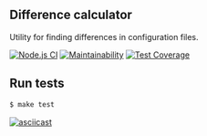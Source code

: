 
## Difference calculator

Utility for finding differences in configuration files.


[![Node.js CI](https://github.com/mom4uk/backend-project-2/workflows/Node.js%20CI/badge.svg?branch=master)](https://github.com/mom4uk/backend-project-2/actions)
[![Maintainability](https://api.codeclimate.com/v1/badges/5ac1ebbc8f38cc9a5495/maintainability)](https://codeclimate.com/github/mom4uk/backend-project-2/maintainability)
[![Test Coverage](https://api.codeclimate.com/v1/badges/5ac1ebbc8f38cc9a5495/test_coverage)](https://codeclimate.com/github/mom4uk/backend-project-2/test_coverage)

## Run tests

```sh
$ make test
```
[![asciicast](https://asciinema.org/a/gpDv1UNRp0893JTWwXM9eyagU.svg)](https://asciinema.org/a/gpDv1UNRp0893JTWwXM9eyagU)
